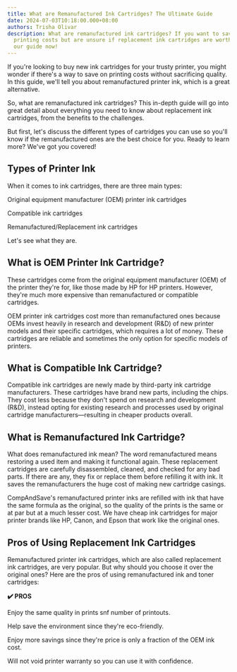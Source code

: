 ```yaml
---
title: What are Remanufactured Ink Cartridges? The Ultimate Guide
date: 2024-07-03T10:18:00.000+08:00
authors: Trisha Olivar
description: What are remanufactured ink cartridges? If you want to save on
  printing costs but are unsure if replacement ink cartridges are worth it, read
  our guide now!
---
```





If you're looking to buy new ink cartridges for your trusty printer, you might wonder if there's a way to save on printing costs without sacrificing quality. In this guide, we'll tell you about remanufactured printer ink, which is a great alternative.



So, what are remanufactured ink cartridges? This in-depth guide will go into great detail about everything you need to know about replacement ink cartridges, from the benefits to the challenges.



But first, let's discuss the different types of cartridges you can use so you'll know if the remanufactured ones are the best choice for you. Ready to learn more? We've got you covered!



## Types of Printer Ink

When it comes to ink cartridges, there are three main types:



Original equipment manufacturer (OEM) printer ink cartridges

Compatible ink cartridges

Remanufactured/Replacement ink cartridges

Let's see what they are.



## What is OEM Printer Ink Cartridge?

These cartridges come from the original equipment manufacturer (OEM) of the printer they're for, like those made by HP for HP printers. However, they're much more expensive than remanufactured or compatible cartridges.



OEM printer ink cartridges cost more than remanufactured ones because OEMs invest heavily in research and development (R&D) of new printer models and their specific cartridges, which requires a lot of money. These cartridges are reliable and sometimes the only option for specific models of printers.



## What is Compatible Ink Cartridge?

Compatible ink cartridges are newly made by third-party ink cartridge manufacturers. These cartridges have brand new parts, including the chips. They cost less because they don't spend on research and development (R&D), instead opting for existing research and processes used by original cartridge manufacturers—resulting in cheaper products overall.



## What is Remanufactured Ink Cartridge?

What does remanufactured ink mean? The word remanufactured means restoring a used item and making it functional again. These replacement cartridges are carefully disassembled, cleaned, and checked for any bad parts. If there are any, they fix or replace them before refilling it with ink. It saves the remanufacturers the huge cost of making new cartridge casings.



CompAndSave's remanufactured printer inks are refilled with ink that have the same formula as the original, so the quality of the prints is the same or at par but at a much lesser cost. We have cheap ink cartridges for major printer brands like HP, Canon, and Epson that work like the original ones.



## Pros of Using Replacement Ink Cartridges

Remanufactured printer ink cartridges, which are also called replacement ink cartridges, are very popular. But why should you choose it over the original ones? Here are the pros of using remanufactured ink and toner cartridges:



**✔️ PROS**

Enjoy the same quality in prints snf number of printouts.

Help save the environment since they're eco-friendly.

Enjoy more savings since they're price is only a fraction of the OEM ink cost.

Will not void printer warranty so you can use it with confidence.
